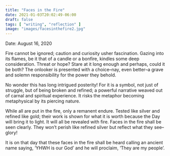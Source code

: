 ```yaml
---
title: "Faces in the Fire"
date: 2021-01-03T20:02:49-06:00
draft: false
tags: [ "writing", "reflection" ]
image: "images/facesinthefire2.jpg"
---
```

Date: August 16, 2020


Fire cannot be ignored; caution and curiosity usher fascination. Gazing into its flames, be it that of a candle or a bonfire, kindles some deep consideration. Threat or hope? Stare at it long enough and perhaps, could it be both? The onlooker is presented with a choice–nay, even better–a grave and solemn responsibility for the power they behold. 


No wonder this has long intrigued posterity! For it is a symbol, not just of struggle, but of being broken and refined; a powerful narrative weaved out of carnal and spiritual experience. It risks the metaphor becoming metaphysical by its piercing nature. 


While all are put in the fire, only a remanent endure. Tested like silver and refined like gold; their work is shown for what it is worth because the Day will bring it to light. It will all be revealed with fire. Faces in the fire shall be seen clearly. They won’t perish like refined silver but reflect what they see– glory!


It is on that day that these faces in the fire shall be heard calling an ancient name saying, ‘YHWH is our God’ and he will proclaim, ‘They are my people’.

